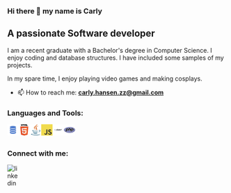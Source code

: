 ### Hi there 👋 my name is Carly
## A passionate Software developer


I am a recent graduate with a Bachelor's degree in Computer Science. 
I enjoy coding and database structures. I have included some samples of my projects. 

In my spare time, I enjoy playing video games and making cosplays. 

- 📫 How to reach me: **carly.hansen.zz@gmail.com**

### Languages and Tools:

[<img align="left" alt="SQL" width="26px" src="https://raw.githubusercontent.com/github/explore/80688e429a7d4ef2fca1e82350fe8e3517d3494d/topics/sql/sql.png" />](https://www.google.com/search?q=sql)
[<img align="left" alt="JTML5" width="26px" src="https://raw.githubusercontent.com/github/explore/80688e429a7d4ef2fca1e82350fe8e3517d3494d/topics/html/html.png" />](https://www.google.com/search?q=html5)
[<img align="left" alt="Java" width="26px" src="https://raw.githubusercontent.com/github/explore/80688e429a7d4ef2fca1e82350fe8e3517d3494d/topics/java/java.png" />](https://www.google.com/search?q=java)
[<img align="left" alt="JavaScript" width="26px" src="https://raw.githubusercontent.com/github/explore/80688e429a7d4ef2fca1e82350fe8e3517d3494d/topics/javascript/javascript.png" />](https://www.google.com/search?q=JavaScript)
[<img align="left" alt="jQuery" width="26px" src="https://raw.githubusercontent.com/github/explore/80688e429a7d4ef2fca1e82350fe8e3517d3494d/topics/jquery/jquery.png" />](https://www.google.com/search?q=jQuery)
[<img align="left" alt="php" width="26px" src="https://raw.githubusercontent.com/github/explore/ccc16358ac4530c6a69b1b80c7223cd2744dea83/topics/php/php.png" />](https://www.google.com/search?q=php)
<br />
<br />

### Connect with me:

[<img align="left" alt="linkedin" width="26px" src="https://techcrunch.com/wp-content/uploads/2014/02/linkedin_logo.png?w=730&crop=1" />](https://www.linkedin.com/in/carly-hansen-837511204/)
<br />
